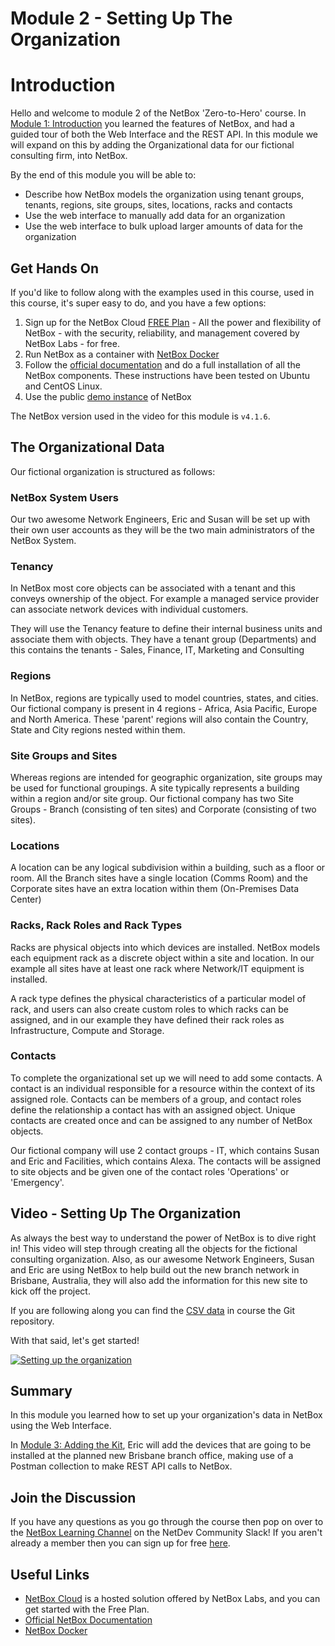 # Module 2 - Setting Up The Organization
# Introduction

Hello and welcome to module 2 of the NetBox 'Zero-to-Hero' course. In [Module 1: Introduction](../1-Introduction/1-introduction.md) you learned the features of NetBox, and had a guided tour of both the Web Interface and the REST API. In this module we will expand on this by adding the Organizational data for our fictional consulting firm, into NetBox.

By the end of this module you will be able to:
- Describe how NetBox models the organization using tenant groups, tenants, regions, site groups, sites, locations, racks and contacts
- Use the web interface to manually add data for an organization
- Use the web interface to bulk upload larger amounts of data for the organization

## Get Hands On
If you'd like to follow along with the examples used in this course, used in this course, it's super easy to do, and you have a few options:
1. Sign up for the NetBox Cloud [FREE Plan](https://netboxlabs.com/free-netbox-cloud/) - All the power and flexibility of NetBox - with the security, reliability, and management covered by NetBox Labs - for free.
2. Run NetBox as a container with [NetBox Docker](https://github.com/netbox-community/netbox-docker)
3. Follow the [official documentation](https://netboxlabs.com/docs/netbox/en/stable/installation/) and do a full installation of all the NetBox components. These instructions have been tested on Ubuntu and CentOS Linux.
4. Use the public [demo instance](https://demo.netbox.dev/) of NetBox

The NetBox version used in the video for this module is `v4.1.6`.

## The Organizational Data
Our fictional organization is structured as follows:

### NetBox System Users
Our two awesome Network Engineers, Eric and Susan will be set up with their own user accounts as they will be the two main administrators of the NetBox System.

### Tenancy
In NetBox most core objects can be associated with a tenant and this conveys ownership of the object. For example a managed service provider can associate network devices with individual customers.

They will use the Tenancy feature to define their internal business units and associate them with objects. They have a tenant group (Departments) and this contains the tenants - Sales, Finance, IT, Marketing and Consulting

### Regions
In NetBox, regions are typically used to model countries, states, and cities. Our fictional company is present in 4 regions - Africa, Asia Pacific, Europe and North America. These 'parent' regions will also contain the Country, State and City regions nested within them.

### Site Groups and Sites
Whereas regions are intended for geographic organization, site groups may be used for functional groupings. A site typically represents a building within a region and/or site group. Our fictional company has two Site Groups - Branch (consisting of ten sites) and Corporate (consisting of two sites).

### Locations
A location can be any logical subdivision within a building, such as a floor or room. All the Branch sites have a single location (Comms Room) and the Corporate sites have an extra location within them (On-Premises Data Center)

### Racks, Rack Roles and Rack Types
Racks are physical objects into which devices are installed. NetBox models each equipment rack as a discrete object within a site and location. In our example all sites have at least one rack where Network/IT equipment is installed.

A rack type defines the physical characteristics of a particular model of rack, and users can also create custom roles to which racks can be assigned, and in our example they have defined their rack roles as Infrastructure, Compute and Storage.

### Contacts
To complete the organizational set up we will need to add some contacts. A contact is an individual responsible for a resource within the context of its assigned role. Contacts can be members of a group, and contact roles define the relationship a contact has with an assigned object. Unique contacts are created once and can be assigned to any number of NetBox objects.

Our fictional company will use 2 contact groups - IT, which contains Susan and Eric and Facilities, which contains Alexa. The contacts will be assigned to site objects and be given one of the contact roles 'Operations' or 'Emergency'.

## Video - Setting Up The Organization
As always the best way to understand the power of NetBox is to dive right in! This video will step through creating all the objects for the fictional consulting organization. Also, as our awesome Network Engineers, Susan and Eric are using NetBox to help build out the new branch network in Brisbane, Australia, they will also add the information for this new site to kick off the project.

If you are following along you can find the [CSV data](https://github.com/netbox-community/netbox-zero-to-hero/tree/main/modules/2-setting-up-the-organization/csv_data) in course the Git repository.

With that said, let's get started!

[![Setting up the organization](https://img.youtube.com/vi/Lit6H8XF2d0/maxresdefault.jpg)](https://www.youtube.com/watch?v=Lit6H8XF2d0)

## Summary
In this module you learned how to set up your organization's data in NetBox using the Web Interface.

In [Module 3: Adding the Kit](../3-adding-the-kit/3-adding-the-kit.md),  Eric will add the devices that are going to be installed at the planned new Brisbane branch office, making use of a Postman collection to make REST API calls to NetBox.

## Join the Discussion
If you have any questions as you go through the course then pop on over to the [NetBox Learning Channel](https://netdev-community.slack.com/archives/C0453L6565C) on the NetDev Community Slack! If you aren't already a member then you can sign up for free [here](https://netdev.chat/).

## Useful Links
- [NetBox Cloud](https://netboxlabs.com/free-netbox-cloud/) is a hosted solution offered by NetBox Labs, and you can get started with the Free Plan.
- [Official NetBox Documentation](https://netboxlabs.com/docs/netbox/en/stable/)
- [NetBox Docker](https://github.com/netbox-community/netbox-docker)
